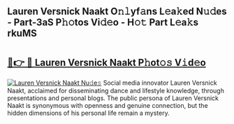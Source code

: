 ## Lauren Versnick Naakt O𝚗𝚕yf𝚊ns L𝚎a𝚔ed N𝚞𝚍es - Part-3aS P𝚑𝚘tos Vi𝚍𝚎o - H𝚘𝚝 Part L𝚎a𝚔s rkuMS

# <h2><a href="http://kf4311.oniu.top/?m=Lauren+Versnick+Naakt">🔗👉 🔴 Lauren Versnick Naakt P𝚑ot𝚘𝚜 V𝚒d𝚎o</a></h2>

[![Lauren Versnick Naakt Nu𝚍e𝚜](https://i.imgur.com/0qMVB7G.gif)](http://kf4311.oniu.top/?m=Lauren+Versnick+Naakt)
Social media innovator Lauren Versnick Naakt, acclaimed for disseminating dance and lifestyle knowledge, through presentations and personal blogs. The public persona of Lauren Versnick Naakt is synonymous with openness and genuine connection, but the hidden dimensions of his personal life remain a mystery.  
